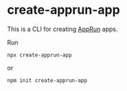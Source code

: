 # create-apprun-app

This is a CLI for creating [AppRun](https://github.com/yysun/apprun) apps.

Run

```
npx create-apprun-app
```
or
```
npm init create-apprun-app
```